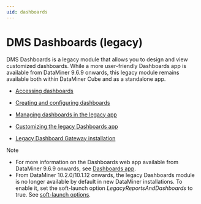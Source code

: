 ```yaml
---
uid: dashboards
---
```


# DMS Dashboards (legacy)

DMS Dashboards is a legacy module that allows you to design and view customized dashboards. While a more user-friendly Dashboards app is available from DataMiner 9.6.9 onwards, this legacy module remains available both within DataMiner Cube and as a standalone app.

- [Accessing dashboards](xref:Accessing_dashboards)

- [Creating and configuring dashboards](xref:Creating_and_configuring_dashboards1#creating-and-configuring-dashboards)

- [Managing dashboards in the legacy app](xref:Managing_dashboards_in_the_legacy_app)

- [Customizing the legacy Dashboards app](xref:Customizing_the_legacy_Dashboards_app)

- [Legacy Dashboard Gateway installation](xref:Legacy_Dashboard_Gateway_installation)

> [!NOTE]
> - For more information on the Dashboards web app available from DataMiner 9.6.9 onwards, see [Dashboards app](xref:newR_D#dashboards-app).
> - From DataMiner 10.2.0/10.1.12 onwards, the legacy Dashboards module is no longer available by default in new DataMiner installations. To enable it, set the soft-launch option *LegacyReportsAndDashboards* to true. See [soft-launch options](https://community.dataminer.services/documentation/soft-launch-options/).
>
